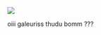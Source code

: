 ![](https://media0.giphy.com/media/v1.Y2lkPTc5MGI3NjExZDhqYTM3cWVnc290YmpkZmh4bno5cjFqeTd0dTExYmVhYm1yNTNseiZlcD12MV9pbnRlcm5hbF9naWZfYnlfaWQmY3Q9Zw/l2QZZMUmvtFYYBUWY/giphy.webp)




oiii galeuriss
thudu bomm ???
